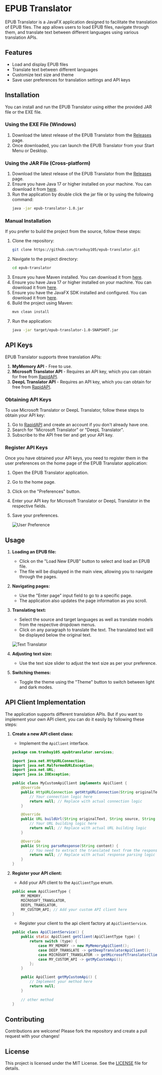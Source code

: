 # EPUB Translator

EPUB Translator is a JavaFX application designed to facilitate the translation of EPUB files. The app allows users to load EPUB files, navigate through them, and translate text between different languages using various translation APIs.

## Features

- Load and display EPUB files
- Translate text between different languages
- Customize text size and theme
- Save user preferences for translation settings and API keys

## Installation

You can install and run the EPUB Translator using either the provided JAR file or the EXE file.

### Using the EXE File (Windows)

1. Download the latest release of the EPUB Translator from the [Releases](https://github.com/tranhuy105/epub-translator/releases) page.
2. Once downloaded, you can launch the EPUB Translator from your Start Menu or Desktop.

### Using the JAR File (Cross-platform)

1. Download the latest release of the EPUB Translator from the [Releases](https://github.com/tranhuy105/epub-translator/releases) page.
2. Ensure you have Java 17 or higher installed on your machine. You can download it from [here](https://adoptopenjdk.net/).
4. Run the application by double click the jar file or by using the following command:
    ```sh
    java -jar epub-translator-1.0.jar
    ```

### Manual Installation

If you prefer to build the project from the source, follow these steps:

1. Clone the repository:
    ```sh
    git clone https://github.com/tranhuy105/epub-translator.git
    ```
2. Navigate to the project directory:
    ```sh
    cd epub-translator
    ```
3. Ensure you have Maven installed. You can download it from [here](https://maven.apache.org/download.cgi).
4. Ensure you have Java 17 or higher installed on your machine. You can download it from [here](https://adoptopenjdk.net/).
5. Ensure you have the JavaFX SDK installed and configured. You can download it from [here](https://gluonhq.com/products/javafx/).
6. Build the project using Maven:
    ```sh
    mvn clean install
    ```
7. Run the application:
    ```sh
    java -jar target/epub-translator-1.0-SNAPSHOT.jar
    ```

## API Keys

EPUB Translator supports three translation APIs:

1. **MyMemory API** - Free to use.
2. **Microsoft Translator API** - Requires an API key, which you can obtain for free from [RapidAPI](https://rapidapi.com/).
3. **DeepL Translator API** - Requires an API key, which you can obtain for free from [RapidAPI](https://rapidapi.com/).

### Obtaining API Keys

To use Microsoft Translator or DeepL Translator, follow these steps to obtain your API key:

1. Go to [RapidAPI](https://rapidapi.com/) and create an account if you don't already have one.
2. Search for "Microsoft Translator" or "DeepL Translator".
3. Subscribe to the API free tier and get your API key.

### Register API Keys

Once you have obtained your API keys, you need to register them in the user preferences on the home page of the EPUB Translator application:

1. Open the EPUB Translator application.
2. Go to the home page.
3. Click on the "Preferences" button.
4. Enter your API key for Microsoft Translator or DeepL Translator in the respective fields.
5. Save your preferences.

    ![User Preference](./images/api-key-preferences.png)

## Usage

1. **Loading an EPUB file:**
    - Click on the "Load New EPUB" button to select and load an EPUB file.
    - The file will be displayed in the main view, allowing you to navigate through the pages.

2. **Navigating pages:**
    - Use the "Enter page" input field to go to a specific page.
    - The application also updates the page information as you scroll.

3. **Translating text:**
    - Select the source and target languages as well as translate models from the respective dropdown menus.
    - Click on any paragraph to translate the text. The translated text will be displayed below the original text.

    ![Text Translator](./images/translation.png)

4. **Adjusting text size:**
    - Use the text size slider to adjust the text size as per your preference.

5. **Switching themes:**
    - Toggle the theme using the "Theme" button to switch between light and dark modes.

## API Client Implementation

The application supports different translation APIs. But if you want to implement your own API client, you can do it easily by following these steps:

1. **Create a new API client class:**
    - Implement the `ApiClient` interface.

    ```java
    package com.tranhuy105.epubtranslator.services;

    import java.net.HttpURLConnection;
    import java.net.MalformedURLException;
    import java.net.URL;
    import java.io.IOException;

    public class MyCustomApiClient implements ApiClient {
        @Override
        public HttpURLConnection getHttpURLConnection(String originalText, URL url, String source, String target) throws IOException {
            // Your connection logic here
            return null; // Replace with actual connection logic
        }

        @Override
        public URL buildUrl(String originalText, String source, String target) throws MalformedURLException {
            // Your URL building logic here
            return null; // Replace with actual URL building logic
        }

        @Override
        public String parseResponse(String content) {
            // You need to extract the translated text from the response here
            return null; // Replace with actual response parsing logic
        }
    }
    ```

1. **Register your API client:**
    - Add your API client to the `ApiClientType` enum.

    ```java
    public enum ApiClientType {
        MY_MEMORY,
        MICROSOFT_TRANSLATOR,
        DEEPL_TRANSLATOR,
        MY_CUSTOM_API; // Add your custom API client here
    }
    ```

    - Register your client to the api client factory at `ApiClientService`.

    ```java
    public class ApiClientService() {
        public static ApiClient getClient(ApiClientType type) {
            return switch (type) {
                case MY_MEMORY -> new MyMemoryApiClient();
                case DEEP_TRANSLATE -> getDeepTranslatorApiClient();
                case MICROSOFT_TRANSLATOR -> getMicrosoftTranslatorClient();
                case MY_CUSTOM_API -> getMyCustomApi(); 
            };
        }
   
        public ApiClient getMyCustomApi() {
            // Implement your method here
            return null;
        }
        
        // other method
   }
    ```


## Contributing

Contributions are welcome! Please fork the repository and create a pull request with your changes!

## License

This project is licensed under the MIT License. See the [LICENSE](LICENSE) file for details.

